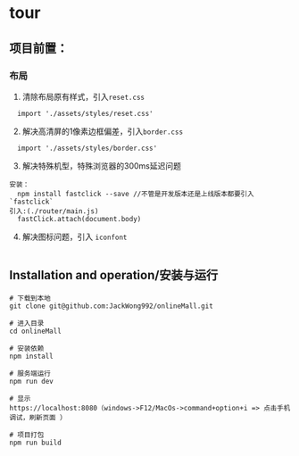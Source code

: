 # tour

## 项目前置：<br>
### 布局<br>
1. 清除布局原有样式，引入`reset.css`<br>
```
  import './assets/styles/reset.css'
```
2. 解决高清屏的1像素边框偏差，引入`border.css`<br>
```
  import './assets/styles/border.css'
```
3. 解决特殊机型，特殊浏览器的300ms延迟问题<br>

```
安装：
  npm install fastclick --save //不管是开发版本还是上线版本都要引入`fastclick`
引入:(./router/main.js)
  fastClick.attach(document.body)
```
4. 解决图标问题，引入 `iconfont`
```

```
## Installation and operation/安装与运行
```
# 下载到本地
git clone git@github.com:JackWong992/onlineMall.git

# 进入目录
cd onlineMall

# 安装依赖
npm install

# 服务端运行
npm run dev

# 显示
https://localhost:8080（windows->F12/MacOs->command+option+i => 点击手机调试，刷新页面 ）

# 项目打包
npm run build
```